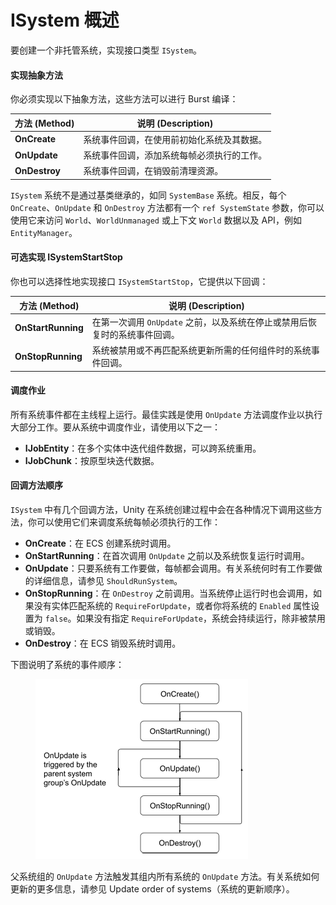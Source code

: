 # ISystem 概述

要创建一个非托管系统，实现接口类型 `ISystem`。

#### 实现抽象方法

你必须实现以下抽象方法，这些方法可以进行 Burst 编译：

| 方法 (Method)   | 说明 (Description)      |
| ------------- | --------------------- |
| **OnCreate**  | 系统事件回调，在使用前初始化系统及其数据。 |
| **OnUpdate**  | 系统事件回调，添加系统每帧必须执行的工作。 |
| **OnDestroy** | 系统事件回调，在销毁前清理资源。      |

`ISystem` 系统不是通过基类继承的，如同 `SystemBase` 系统。相反，每个 `OnCreate`、`OnUpdate` 和 `OnDestroy` 方法都有一个 `ref SystemState` 参数，你可以使用它来访问 `World`、`WorldUnmanaged` 或上下文 `World` 数据以及 API，例如 `EntityManager`。

#### 可选实现 ISystemStartStop

你也可以选择性地实现接口 `ISystemStartStop`，它提供以下回调：

| 方法 (Method)        | 说明 (Description)                            |
| ------------------ | ------------------------------------------- |
| **OnStartRunning** | 在第一次调用 `OnUpdate` 之前，以及系统在停止或禁用后恢复时的系统事件回调。 |
| **OnStopRunning**  | 系统被禁用或不再匹配系统更新所需的任何组件时的系统事件回调。              |

#### 调度作业

所有系统事件都在主线程上运行。最佳实践是使用 `OnUpdate` 方法调度作业以执行大部分工作。要从系统中调度作业，请使用以下之一：

* **IJobEntity**：在多个实体中迭代组件数据，可以跨系统重用。
* **IJobChunk**：按原型块迭代数据。

#### 回调方法顺序

`ISystem` 中有几个回调方法，Unity 在系统创建过程中会在各种情况下调用这些方法，你可以使用它们来调度系统每帧必须执行的工作：

* **OnCreate**：在 ECS 创建系统时调用。
* **OnStartRunning**：在首次调用 `OnUpdate` 之前以及系统恢复运行时调用。
* **OnUpdate**：只要系统有工作要做，每帧都会调用。有关系统何时有工作要做的详细信息，请参见 `ShouldRunSystem`。
* **OnStopRunning**：在 `OnDestroy` 之前调用。当系统停止运行时也会调用，如果没有实体匹配系统的 `RequireForUpdate`，或者你将系统的 `Enabled` 属性设置为 `false`。如果没有指定 `RequireForUpdate`，系统会持续运行，除非被禁用或销毁。
* **OnDestroy**：在 ECS 销毁系统时调用。

下图说明了系统的事件顺序：

<figure><img src="../../../.gitbook/assets/image (1).png" alt=""><figcaption></figcaption></figure>

父系统组的 `OnUpdate` 方法触发其组内所有系统的 `OnUpdate` 方法。有关系统如何更新的更多信息，请参见 Update order of systems（系统的更新顺序）。
